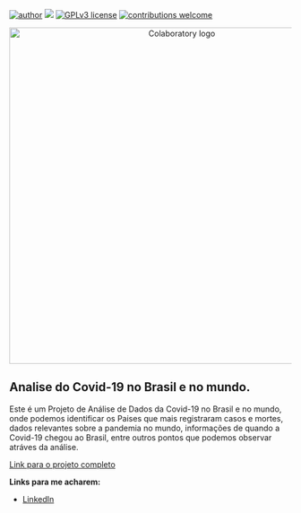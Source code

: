 [![author](https://img.shields.io/badge/author-JeremiasAmorim-red.svg)](https://www.linkedin.com/in/jeremias-amorim-4298b5258/) [![](https://img.shields.io/badge/python-3.7+-blue.svg)](https://www.python.org/downloads/release/python-365/) [![GPLv3 license](https://img.shields.io/badge/License-GPLv3-blue.svg)](http://perso.crans.org/besson/LICENSE.html) [![contributions welcome](https://img.shields.io/badge/contributions-welcome-brightgreen.svg?style=flat)](https://github.com/rafaelnduarte/portfolio/issues)

<p align="center">
  <img alt="Colaboratory logo" width="600" src= https://conteudo.imguol.com.br/c/entretenimento/0b/2021/11/26/coronavirus-mundo-terra-pandemia-1637955233873_v2_4x3.jpg> 

## Analise do Covid-19 no Brasil e no mundo.

Este é um Projeto de Análise de Dados da Covid-19 no Brasil e no mundo, onde podemos identificar os Paises que mais registraram casos e mortes, dados relevantes sobre a pandemia no mundo, informações de quando a Covid-19 chegou ao Brasil, entre outros pontos que podemos observar atráves da análise.

[Link para o projeto completo](https://github.com/jeremiasAmorim/Repository_02/blob/main/Projeto_Corona_Virus_no_Brasil_e_no_mundo_.ipynb)

**Links para me acharem:**

* [LinkedIn](https://www.linkedin.com/in/jeremias-amorim-4298b5258/)
